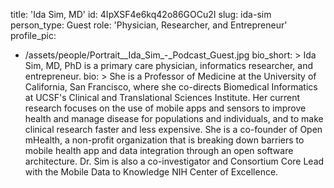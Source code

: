 title: 'Ida Sim, MD'
id: 4IpXSF4e6kq42o86GOCu2I
slug: ida-sim
person_type: Guest
role: 'Physician, Researcher, and Entrepreneur'
profile_pic:
  - /assets/people/Portrait__Ida_Sim_-_Podcast_Guest.jpg
bio_short: >
  Ida Sim, MD, PhD is a primary care physician, informatics researcher, and
  entrepreneur.
bio: >
  She is a Professor of Medicine at the University of California, San Francisco,
  where she co-directs Biomedical Informatics at UCSF's Clinical and
  Translational Sciences Institute. Her current research focuses on the use of
  mobile apps and sensors to improve health and manage disease for populations
  and individuals, and to make clinical research faster and less expensive. She
  is a co-founder of Open mHealth, a non-profit organization that is breaking
  down barriers to mobile health app and data integration through an open
  software architecture. Dr. Sim is also a co-investigator and Consortium Core
  Lead with the Mobile Data to Knowledge NIH Center of Excellence.
